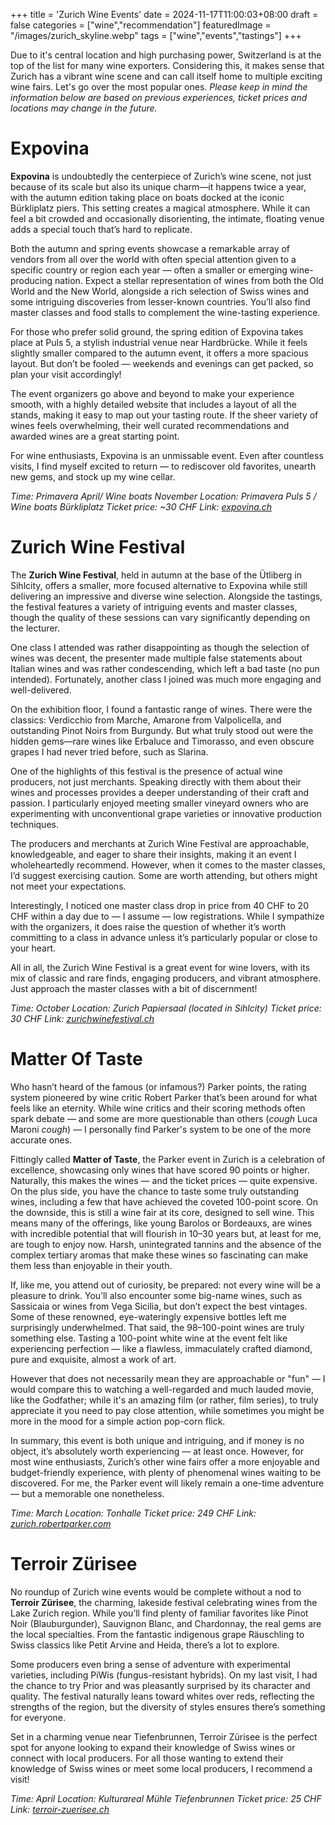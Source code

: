 +++
title = 'Zurich Wine Events'
date = 2024-11-17T11:00:03+08:00
draft = false
categories = ["wine","recommendation"]
featuredImage = "/images/zurich_skyline.webp"
tags = ["wine","events","tastings"]
+++

Due to it's central location and high purchasing power, Switzerland is at the top of the list for many wine exporters. Considering this, it makes sense that Zurich has a vibrant wine scene and can call itself home to multiple exciting wine fairs. Let's go over the most popular ones. 
*Please keep in mind the information below are based on previous experiences, ticket prices and locations may change in the future.*

# Expovina
**Expovina** is undoubtedly the centerpiece of Zurich’s wine scene, not just because of its scale but also its unique charm—it happens twice a year, with the autumn edition taking place on boats docked at the iconic Bürkliplatz piers. This setting creates a magical atmosphere. While it can feel a bit crowded and occasionally disorienting, the intimate, floating venue adds a special touch that’s hard to replicate.

Both the autumn and spring events showcase a remarkable array of vendors from all over the world with often special attention given to a specific country or region each year — often a smaller or emerging wine-producing nation. Expect a stellar representation of wines from both the Old World and the New World, alongside a rich selection of Swiss wines and some intriguing discoveries from lesser-known countries. You’ll also find master classes and food stalls to complement the wine-tasting experience.

For those who prefer solid ground, the spring edition of Expovina takes place at Puls 5, a stylish industrial venue near Hardbrücke. While it feels slightly smaller compared to the autumn event, it offers a more spacious layout. But don’t be fooled — weekends and evenings can get packed, so plan your visit accordingly!

The event organizers go above and beyond to make your experience smooth, with a highly detailed website that includes a layout of all the stands, making it easy to map out your tasting route. If the sheer variety of wines feels overwhelming, their well curated recommendations and awarded wines are a great starting point.

For wine enthusiasts, Expovina is an unmissable event. Even after countless visits, I find myself excited to return — to rediscover old favorites, unearth new gems, and stock up my wine cellar.

*Time: Primavera April/ Wine boats November*
*Location: Primavera Puls 5 / Wine boats Bürkliplatz*
*Ticket price: ~30 CHF*
*Link: [expovina.ch](https://expovina.ch/en-ch/)*

# Zurich Wine Festival
The **Zurich Wine Festival**, held in autumn at the base of the Ütliberg in Sihlcity, offers a smaller, more focused alternative to Expovina while still delivering an impressive and diverse wine selection. Alongside the tastings, the festival features a variety of intriguing events and master classes, though the quality of these sessions can vary significantly depending on the lecturer.

One class I attended was rather disappointing as though the selection of wines was decent, the presenter made multiple false statements about Italian wines and was rather condescending, which left a bad taste (no pun intended). Fortunately, another class I joined was much more engaging and well-delivered.

On the exhibition floor, I found a fantastic range of wines. There were the classics: Verdicchio from Marche, Amarone from Valpolicella, and outstanding Pinot Noirs from Burgundy. But what truly stood out were the hidden gems—rare wines like Erbaluce and Timorasso, and even obscure grapes I had never tried before, such as Slarina.

One of the highlights of this festival is the presence of actual wine producers, not just merchants. Speaking directly with them about their wines and processes provides a deeper understanding of their craft and passion. I particularly enjoyed meeting smaller vineyard owners who are experimenting with unconventional grape varieties or innovative production techniques.

The producers and merchants at Zurich Wine Festival are approachable, knowledgeable, and eager to share their insights, making it an event I wholeheartedly recommend. However, when it comes to the master classes, I’d suggest exercising caution. Some are worth attending, but others might not meet your expectations.

Interestingly, I noticed one master class drop in price from 40 CHF to 20 CHF within a day due to — I assume — low registrations. While I sympathize with the organizers, it does raise the question of whether it’s worth committing to a class in advance unless it’s particularly popular or close to your heart.

All in all, the Zurich Wine Festival is a great event for wine lovers, with its mix of classic and rare finds, engaging producers, and vibrant atmosphere. Just approach the master classes with a bit of discernment!

*Time: October*
*Location: Zurich Papiersaal (located in Sihlcity)*
*Ticket price: 30 CHF*
*Link: [zurichwinefestival.ch](https://zurichwinefestival.ch/)*

# Matter Of Taste
Who hasn’t heard of the famous (or infamous?) Parker points, the rating system pioneered by wine critic Robert Parker that’s been around for what feels like an eternity. While wine critics and their scoring methods often spark debate — and some are more questionable than others (*cough* Luca Maroni *cough*) — I personally find Parker's system to be one of the more accurate ones.

Fittingly called **Matter of Taste**, the Parker event in Zurich is a celebration of excellence, showcasing only wines that have scored 90 points or higher. Naturally, this makes the wines — and the ticket prices — quite expensive. On the plus side, you have the chance to taste some truly outstanding wines, including a few that have achieved the coveted 100-point score. On the downside, this is still a wine fair at its core, designed to sell wine. This means many of the offerings, like young Barolos or Bordeauxs, are wines with incredible potential that will flourish in 10–30 years but, at least for me, are tough to enjoy now. Harsh, unintegrated tannins and the absence of the complex tertiary aromas that make these wines so fascinating can make them less than enjoyable in their youth.

If, like me, you attend out of curiosity, be prepared: not every wine will be a pleasure to drink. You’ll also encounter some big-name wines, such as Sassicaia or wines from Vega Sicilia, but don’t expect the best vintages. Some of these renowned, eye-wateringly expensive bottles left me surprisingly underwhelmed. That said, the 98–100-point wines are truly something else. Tasting a 100-point white wine at the event felt like experiencing perfection — like a flawless, immaculately crafted diamond, pure and exquisite, almost a work of art. 

However that does not necessarily mean they are approachable or "fun" — I would compare this to watching a well-regarded and much lauded movie, like the Godfather; while it's an amazing film (or rather, film series), to truly appreciate it you need to pay close attention, while sometimes you might be more in the mood for a simple action pop-corn flick. 

In summary, this event is both unique and intriguing, and if money is no object, it’s absolutely worth experiencing — at least once. However, for most wine enthusiasts, Zurich’s other wine fairs offer a more enjoyable and budget-friendly experience, with plenty of phenomenal wines waiting to be discovered. For me, the Parker event will likely remain a one-time adventure — but a memorable one nonetheless.

*Time: March*
*Location: Tonhalle*
*Ticket price: 249 CHF*
*Link: [zurich.robertparker.com](https://www.zurich.robertparker.com/)*

# Terroir Zürisee
No roundup of Zurich wine events would be complete without a nod to **Terroir Zürisee**, the charming, lakeside festival celebrating wines from the Lake Zurich region. While you’ll find plenty of familiar favorites like Pinot Noir (Blauburgunder), Sauvignon Blanc, and Chardonnay, the real gems are the local specialties. From the fantastic indigenous grape Räuschling to Swiss classics like Petit Arvine and Heida, there’s a lot to explore.

Some producers even bring a sense of adventure with experimental varieties, including PiWis (fungus-resistant hybrids). On my last visit, I had the chance to try Prior and was pleasantly surprised by its character and quality. The festival naturally leans toward whites over reds, reflecting the strengths of the region, but the diversity of styles ensures there’s something for everyone.

Set in a charming venue near Tiefenbrunnen, Terroir Zürisee is the perfect spot for anyone looking to expand their knowledge of Swiss wines or connect with local producers. For all those wanting to extend their knowledge of Swiss wines or meet some local producers, I recommend a visit!

*Time: April*
*Location: Kulturareal Mühle Tiefenbrunnen*
*Ticket price: 25 CHF*
*Link: [terroir-zuerisee.ch](https://terroir-zuerisee.ch/)*